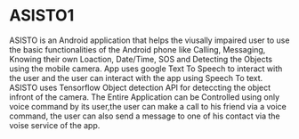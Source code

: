 # ASISTO1
ASISTO is an Android application that helps the viusally impaired user to use the basic functionalities of the Android phone like Calling, Messaging, Knowing their own Loaction, Date/Time, SOS and Detecting the Objects using the mobile camera. App uses google Text To Speech to interact with the user and the user can interact with the app using Speech To text. ASISTO uses Tensorflow Object detection API for deteccting the object infront of the camera.
The Entire Application can be Controlled using only voice command by its user,the user can make a call to his friend via a voice command,
the user can also send a message to one of his contact via the voise service of the app. 



